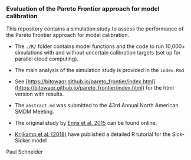 

### Evaluation of the Pareto Frontier approach for model calibration

This repository contains a simulation study to assess the performance of the Pareto Frontier approach for model calibration.

* The `./R/` folder contains model functions and the code to run 10,000+ simulations with and without uncertain calibration targets (set up for parallel cloud computing).

* The main analysis of the simulation study is provided in the `index.Rmd`

* See [https://bitowaqr.github.io/pareto_frontier/index.html](https://bitowaqr.github.io/pareto_frontier/index.html) for the html version with results.

* The `abstract.md` was submitted to the 43rd Annual North American SMDM Meeting.

* The original study by [Enns et al. 2015](https://journals.sagepub.com/doi/10.1177/0272989X14528382) can be found online.

* [Krijkamp et al. (2018)](https://pubmed.ncbi.nlm.nih.gov/29587047/) have published a detailed R tutorial for the Sick-Sicker model


Paul Schneider
